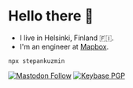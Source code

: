 # Hello there 👋

- I live in Helsinki, Finland 🇫🇮.
- I'm an engineer at [Mapbox](https://mapbox.com/).

```shell
npx stepankuzmin
```

[![Mastodon Follow](https://img.shields.io/mastodon/follow/109257825833659932?style=flat&labelColor=545454&color=313131)](https://mastodon.social/@StepanKuzmin) [![Keybase PGP](https://img.shields.io/keybase/pgp/stepankuzmin?style=flat&labelColor=545454&color=313131)](https://github.com/stepankuzmin.gpg)
